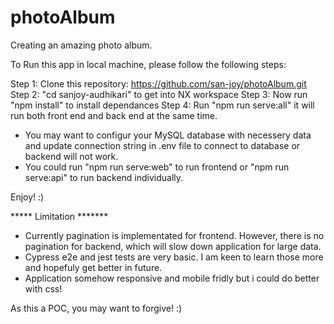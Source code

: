 # photoAlbum
Creating an amazing photo album.

To Run this app in local machine, please follow the following steps:

Step 1: Clone this repository: https://github.com/san-joy/photoAlbum.git
Step 2: "cd sanjoy-audhikari" to get into NX workspace
Step 3: Now run "npm install" to install dependances 
Step 4: Run "npm run serve:all" it will run both front end and back end at the same time.
  - You may want to configur your MySQL database with necessery data and update connection string in .env file to connect to database or backend will not work.
  - You could run "npm run serve:web" to run frontend or "npm run serve:api" to run backend individually. 

Enjoy! :)


***** Limitation *******
- Currently pagination is implementated for frontend. However, there is no pagination for backend, which will slow down application for large data.
- Cypress e2e and jest tests are very basic. I am keen to learn those more and hopefuly get better in future. 
- Application somehow responsive and mobile fridly but i could do better with css!

As this a POC, you may want to forgive! :)

